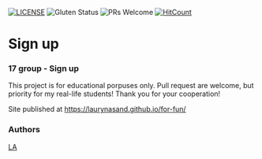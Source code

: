 [![LICENSE](https://img.shields.io/badge/license-MIT-blue.svg?style=flat-square)](https://github.com/LaurynasAnd/HTML5-website-template/blob/master/LICENSE.md)
![Gluten Status](https://img.shields.io/badge/Gluten-Free-green.svg)
![PRs Welcome](https://img.shields.io/badge/PRs-welcome-brightgreen.svg)
[![HitCount](http://hits.dwyl.com/LaurynasAnd/2_SIGN-UP.svg)](http://hits.dwyl.com/Lauryna/2_SIGN-UP)

# Sign up
### 17 group - Sign up

This project is for educational porpuses only. Pull request are welcome, but priority for my real-life students! Thank you for your cooperation!

Site published at https://laurynasand.github.io/for-fun/

### Authors
[LA](https://github.com/LaurynasAnd)